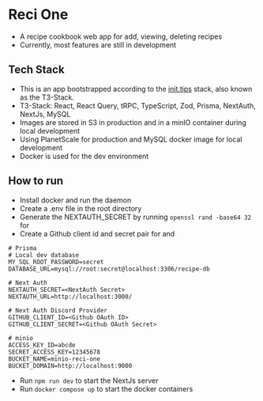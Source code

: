 # Reci One
- A recipe cookbook web app for add, viewing, deleting recipes
- Currently, most features are still in development

## Tech Stack
- This is an app bootstrapped according to the [init.tips](https://init.tips) stack, also known as the T3-Stack.
- T3-Stack: React, React Query, tRPC, TypeScript, Zod, Prisma, NextAuth, NextJs, MySQL
- Images are stored in S3 in production and in a minIO container during local development
- Using PlanetScale for production and MySQL docker image for local development
- Docker is used for the dev environment

## How to run
- Install docker and run the daemon
- Create a .env file in the root directory
- Generate the NEXTAUTH_SECRET by running ```openssl rand -base64 32``` for <NextAuth Secret>
- Create a Github client id and secret pair for <Github OAuth ID> and <Github OAuth Secret>

```
# Prisma
# Local dev database
MY_SQL_ROOT_PASSWORD=secret
DATABASE_URL=mysql://root:secret@localhost:3306/recipe-db

# Next Auth
NEXTAUTH_SECRET=<NextAuth Secret>
NEXTAUTH_URL=http://localhost:3000/

# Next Auth Discord Provider
GITHUB_CLIENT_ID=<Github OAuth ID>
GITHUB_CLIENT_SECRET=<Github OAuth Secret>

# minio
ACCESS_KEY_ID=abcde
SECRET_ACCESS_KEY=12345678
BUCKET_NAME=minio-reci-one
BUCKET_DOMAIN=http://localhost:9000

```

- Run ```npm run dev``` to start the NextJs server
- Run ```docker compose up``` to start the docker containers

